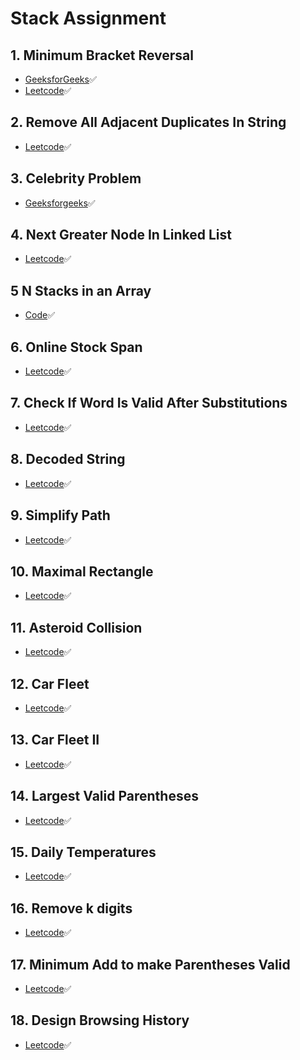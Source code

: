 # Stack Assignment

## 1. Minimum Bracket Reversal
- [GeeksforGeeks](https://www.geeksforgeeks.org/problems/count-the-reversals0401/1)✅
- [Leetcode](https://leetcode.com/problems/minimum-add-to-make-parentheses-valid/description/)✅

## 2.  Remove All Adjacent Duplicates In String
- [Leetcode](https://leetcode.com/problems/remove-all-adjacent-duplicates-in-string/description/)✅

## 3. Celebrity Problem
- [Geeksforgeeks](https://www.geeksforgeeks.org/problems/the-celebrity-problem/1)✅

## 4. Next Greater Node In Linked List
- [Leetcode](https://leetcode.com/problems/next-greater-node-in-linked-list/description/)✅

## 5 N Stacks in an Array
- [Code](./5_NStacksInAnArray.cpp)✅

## 6. Online Stock Span
- [Leetcode](https://leetcode.com/problems/online-stock-span/description/)✅

## 7. Check If Word Is Valid After Substitutions
- [Leetcode](https://leetcode.com/problems/check-if-word-is-valid-after-substitutions/description/)✅

## 8. Decoded String
- [Leetcode](https://leetcode.com/problems/decode-string/)✅

## 9. Simplify Path
- [Leetcode](https://leetcode.com/problems/simplify-path/)✅

## 10. Maximal Rectangle
- [Leetcode](https://leetcode.com/problems/maximal-rectangle/description/)✅

## 11. Asteroid Collision
- [Leetcode](https://leetcode.com/problems/asteroid-collision/)✅

## 12. Car Fleet
- [Leetcode](https://leetcode.com/problems/car-fleet/description/)✅

## 13. Car Fleet II
- [Leetcode](https://leetcode.com/problems/car-fleet-ii/description/)✅

## 14. Largest Valid Parentheses
- [Leetcode](https://leetcode.com/problems/longest-valid-parentheses/description/)✅

## 15. Daily Temperatures
- [Leetcode](https://leetcode.com/problems/daily-temperatures/description/)✅

## 16. Remove k digits
- [Leetcode](https://leetcode.com/problems/remove-k-digits/description/)✅

## 17. Minimum Add to make Parentheses Valid
- [Leetcode](https://leetcode.com/problems/minimum-add-to-make-parentheses-valid/description/)✅

## 18. Design Browsing History
- [Leetcode](https://leetcode.com/problems/design-browser-history/)✅